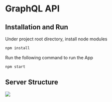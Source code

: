 # GraphQL API

## Installation and Run

Under project root directory, install node modules

```bash
npm install
```

Run the following command to run the App

```bash
npm start
```

## Server Structure

![](./tutorials/structure.jpeg)
